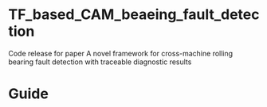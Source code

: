 # TF_based_CAM_beaeing_fault_detection
Code release for paper A novel framework for cross-machine rolling bearing fault detection with traceable diagnostic results

# Guide


